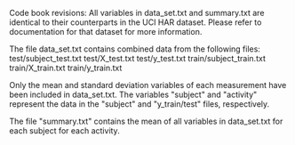 Code book revisions:
 All variables in data_set.txt and summary.txt are identical to their counterparts in the UCI HAR dataset. Please refer to documentation for that dataset for more information.

 The file data_set.txt contains combined data from the following files:
 test/subject_test.txt
 test/X_test.txt
 test/y_test.txt
 train/subject_train.txt
 train/X_train.txt
 train/y_train.txt

 Only the mean and standard deviation variables of each measurement have been included in data_set.txt. The variables "subject" and "activity" represent the data in the "subject" and "y_train/test" files, respectively.

 The file "summary.txt" contains the mean of all variables in data_set.txt for each subject for each activity. 
